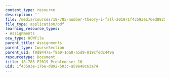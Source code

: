 ```yaml
---
content_type: resource
description: ''
file: /media/courses/18-785-number-theory-i-fall-2019/1f43593e176ed892503ca59e48c63a74_MIT18_785F19_pset10.pdf
file_type: application/pdf
learning_resource_types:
- Assignments
ocw_type: OCWFile
parent_title: Assignments
parent_type: CourseSection
parent_uid: f9d8447a-f9a0-1da0-a5d9-019cfedc449a
resourcetype: Document
title: 18.785 F2019 Problem set 10
uid: 1f43593e-176e-d892-503c-a59e48c63a74
---
```

